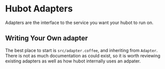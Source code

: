 # Hubot Adapters

Adapters are the interface to the service you want your hubot to run on.

## Writing Your Own adapter

The best place to start is `src/adapter.coffee`, and inheriting from `Adapter`.
There is not as much documentation as could exist, so it is worth reviewing
existing adapters as well as how hubot internally uses an adpater.
